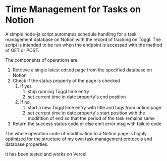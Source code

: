 # Time Management for Tasks on Notion

A simple node-js script automates schedule handling for a task management database on Notion with the record of tracking on Toggl. The script is intended to be run when the endpoint is accessed with the method of GET or POST.

The components of operations are:

1. Retrieve a single latest edited page from the specified database on Notion
1. Check if the status property of the page is checked
    1. If yes
        1. stop running Toggl time entry
        2. set current time in date property's end position
    1. If no,
        1. start a new Toggl time entry with title and tags from notion page
        1. set current time in date property's start position with the modifition of end so that the period of the task remains same
1. Return the success status code or else emit error msg with failure code

The whole operation code of modification to a Notion page is highly optimized for the structure of my own task management protocols and database properties.

It has been tested and works on Vercel.
